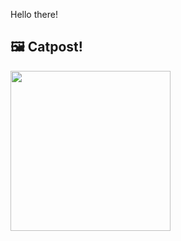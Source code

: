 Hello there!



## 🖼️ Catpost!

<sub>
    <img src="https://cdn2.thecatapi.com/images/are.jpg" height="256">
</sub>

